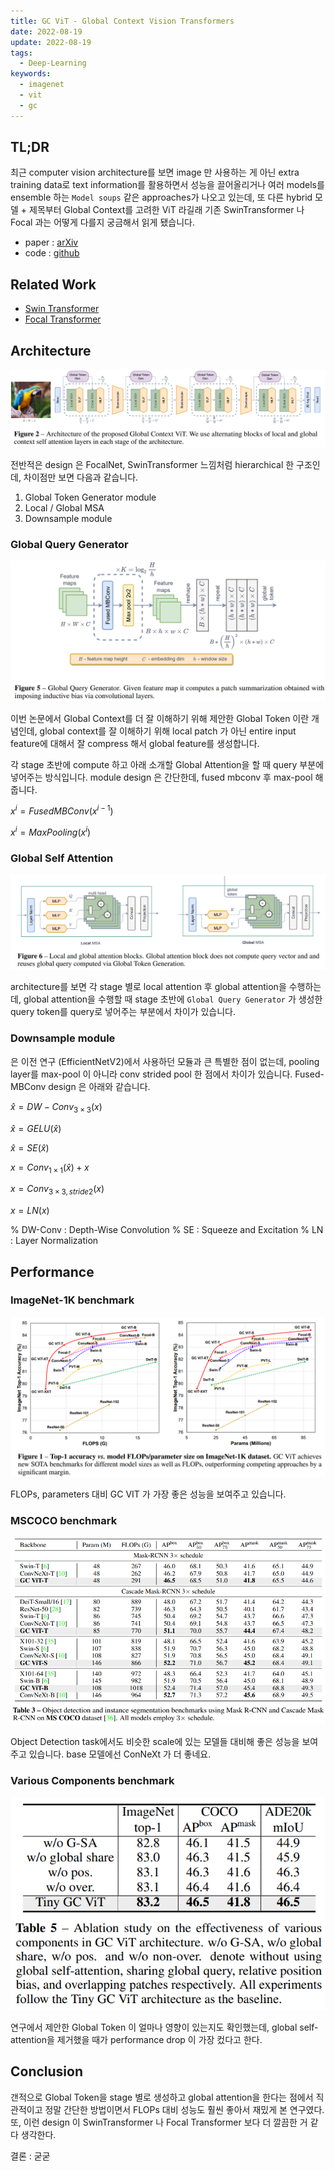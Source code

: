 ```yaml
---
title: GC ViT - Global Context Vision Transformers
date: 2022-08-19
update: 2022-08-19
tags:
  - Deep-Learning
keywords:
  - imagenet
  - vit
  - gc
---
```


## TL;DR

최근 computer vision architecture를 보면 image 만 사용하는 게 아닌 extra training data로 text information를 활용하면서 성능을 끌어올리거나 여러 models를 ensemble 하는 `Model soups` 같은 approaches가 나오고 있는데, 또 다른 hybrid 모델 + 제목부터 Global Context를 고려한 ViT 라길래 기존 SwinTransformer 나 Focal 과는 어떻게 다를지 궁금해서 읽게 됐습니다.

* paper : [arXiv](https://arxiv.org/pdf/2206.09959.pdf)
* code : [github](https://github.com/NVlabs/GCVit)

## Related Work

* [Swin Transformer](https://arxiv.org/pdf/2103.14030.pdf)
* [Focal Transformer](https://proceedings.neurips.cc/paper/2021/file/fc1a36821b02abbd2503fd949bfc9131-Paper.pdf)

## Architecture

![img](./architecture.png)

전반적은 design 은 FocalNet, SwinTransformer 느낌처럼 hierarchical 한 구조인데, 차이점만 보면 다음과 같습니다.

1. Global Token Generator module
2. Local / Global MSA
3. Downsample module

### Global Query Generator

![img](./global_query_generator.png)

이번 논문에서 Global Context를 더 잘 이해하기 위해 제안한 Global Token 이란 개념인데, global context를 잘 이해하기 위해 local patch 가 아닌 entire input feature에 대해서 잘 compress 해서 global feature를 생성합니다.

각 stage 초반에 compute 하고 아래 소개할 Global Attention을 할 때 query 부분에 넣어주는 방식입니다. module design 은 간단한데, fused mbconv 후 max-pool 해 줍니다.

$x^{i} = FusedMBConv(x^{i - 1})$

$x^{i} = MaxPooling(x^{i})$

### Global Self Attention

![img](./global_self_attention.png)

architecture를 보면 각 stage 별로 local attention 후 global attention을 수행하는데, global attention을 수행할 때 stage 초반에 `Global Query Generator` 가 생성한 query token를 query로 넣어주는 부분에서 차이가 있습니다.

### Downsample module

은 이전 연구 (EfficientNetV2)에서 사용하던 모듈과 큰 특별한 점이 없는데, pooling layer를 max-pool 이 아니라 conv strided pool 한 점에서 차이가 있습니다. Fused-MBConv design 은 아래와 같습니다.

$\hat{x} = DW-Conv_{3 \times 3}(x)$

$\hat{x} = GELU(\hat{x})$

$\hat{x} = SE(\hat{x})$

$x = Conv_{1 \times 1}(\hat{x}) + x$

$x = Conv_{3 \times 3, stride 2}(x)$

$x = LN(x)$

% DW-Conv : Depth-Wise Convolution
% SE : Squeeze and Excitation
% LN : Layer Normalization

## Performance

### ImageNet-1K benchmark

![img](./imagenet_benchmark.png)

FLOPs, parameters 대비 GC VIT 가 가장 좋은 성능을 보여주고 있습니다.

### MSCOCO benchmark

![img](./mscoco_benchmark.png)

Object Detection task에서도 비슷한 scale에 있는 모델들 대비해 좋은 성능을 보여주고 있습니다. base 모델에선 ConNeXt 가 더 좋네요.

### Various Components benchmark

![img](./various_components_benchmark.png)

연구에서 제안한 Global Token 이 얼마나 영향이 있는지도 확인했는데, global self-attention을 제거했을 때가 performance drop 이 가장 컸다고 한다.

## Conclusion

갠적으로 Global Token을 stage 별로 생성하고 global attention을 한다는 점에서 직관적이고 정말 간단한 방법이면서 FLOPs 대비 성능도 훨씬 좋아서 재밌게 본 연구였다. 또, 이런 design 이 SwinTransformer 나 Focal Transformer 보다 더 깔끔한 거 같다 생각한다.

결론 : 굳굳
